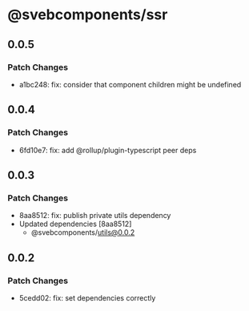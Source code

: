 # @svebcomponents/ssr

## 0.0.5

### Patch Changes

- a1bc248: fix: consider that component children might be undefined

## 0.0.4

### Patch Changes

- 6fd10e7: fix: add @rollup/plugin-typescript peer deps

## 0.0.3

### Patch Changes

- 8aa8512: fix: publish private utils dependency
- Updated dependencies [8aa8512]
  - @svebcomponents/utils@0.0.2

## 0.0.2

### Patch Changes

- 5cedd02: fix: set dependencies correctly
